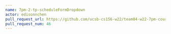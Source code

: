 ```yaml
---
name: 7pm-2-tp-scheduleFormDropdown
actor: edisonnchen
pull_request_url: https://github.com/ucsb-cs156-w22/team04-w22-7pm-courses/pull/46
pull_request_num: 46
---
```

